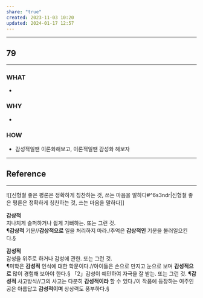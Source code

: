 ```yaml
---
share: "true"
created: 2023-11-03 10:20
updated: 2024-01-17 12:57
---
```


---
## 79
---
### WHAT
- 
### WHY
- 
### HOW
- 감성적일땐 이론화해보고, 이론적일땐 감성화 해보자
---

## Reference
---
![[신형철  좋은 평론은 정확하게 칭찬하는 것, 쓰는 마음을 말하다#^6s3ndr|신형철  좋은 평론은 정확하게 칭찬하는 것, 쓰는 마음을 말하다]]

**감상적**  
지나치게 슬퍼하거나 쉽게 기뻐하는. 또는 그런 것.  
¶**감상적** 기분//**감상적으로** 일을 처리하지 마라./추억은 **감상적인** 기분을 불러일으킨다.§  

**감성적**  
감성을 위주로 하거나 감성에 관한. 또는 그런 것.  
¶미학은 **감성적** 인식에 대한 학문이다.//아이들은 손으로 만지고 눈으로 보며 **감성적으로** 많이 경험해 보아야 한다.§ 「2」감성이 예민하여 자극을 잘 받는. 또는 그런 것. ¶**감성적** 사고방식//그의 사고는 다분히 **감성적이라** 할 수 있다./이 작품에 등장하는 여주인공은 아름답고 **감성적이며** 상상력도 풍부하다.§